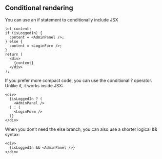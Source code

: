 ## Conditional rendering 

You can use an if statement to conditionally include JSX
```
let content;
if (isLoggedIn) {
  content = <AdminPanel />;
} else {
  content = <LoginForm />;
}
return (
  <div>
    {content}
  </div>
);
```

If you prefer more compact code, you can use the conditional ? operator. Unlike if, it works inside JSX:
```
<div>
  {isLoggedIn ? (
    <AdminPanel />
  ) : (
    <LoginForm />
  )}
</div>
``` 

When you don’t need the else branch, you can also use a shorter logical && syntax:
```
<div>
  {isLoggedIn && <AdminPanel />}
</div>
```